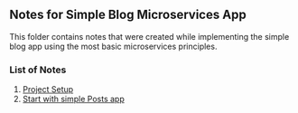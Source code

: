 ## Notes for Simple Blog Microservices App

This folder contains notes that were created while implementing the simple blog app using the most basic microservices principles.

### List of Notes

1. [Project Setup](project_setup.md)
2. [Start with simple Posts app](posts_app.md)

